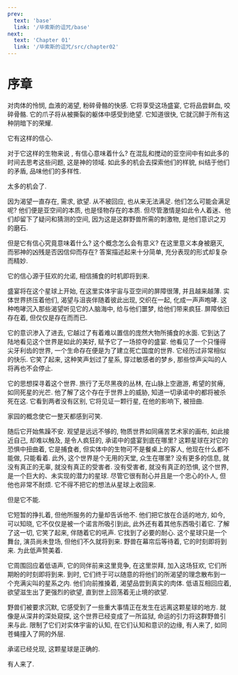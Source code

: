```yaml
---
prev:
  text: 'base'
  link: '/毕索斯的诅咒/base'
next:
  text: 'Chapter 01'
  link: '/毕索斯的诅咒/src/chapter02'
---
```


# 序章

对肉体的怜悯, 血液的渴望, 粉碎骨骼的快感. 它将享受这场盛宴, 它将品尝鲜血, 咬碎骨骼. 它的爪子将从被撕裂的躯体中感受到绝望. 它知道很快, 它就沉醉于所有这种阴暗下的荣耀.

它有这样的信心.

对于它这样的生物来说 , 有信心意味着什么? 在混乱和搅动的亚空间中有如此多的时间去思考这些问题, 这是神的领域. 如此多的机会去探索他们的样貌, 纠结于他们的矛盾, 品味他们的多样性.

太多的机会了.

因为渴望一直存在, 需求, 欲望. 从不被回应, 也从来无法满足. 他们怎么可能会满足呢? 他们便是亚空间的本质, 也是怪物存在的本质. 但尽管激情是如此令人着迷、他们却留下了疑问和猜测的空间, 因为这是这群野兽所需的刺激物, 是他们意识之刃的磨石.

但是它有信心究竟意味着什么? 这个概念怎么会有意义? 在这里意义本身被磨灭, 而邪神的凶残是否因信仰而存在? 答案描述起来十分简单, 充分表现的形式却复杂而精妙.

它的信心源于狂欢的允诺, 相信捕食的时机即将到来.

盛宴将在这个星球上开始, 在这里实体宇宙与亚空间的屏障很薄, 并且越来越薄. 实体世界挤压着他们, 渴望与沮丧伴随着彼此出现, 交织在一起, 化成一声声咆哮. 这种咆哮沉入那些渴望听见它的人脑海中, 给与他们噩梦, 给他们带来疯狂. 屏障依旧存在着, 但仅仅是存在而而已.

它的意识渗入了进去, 它越过了有着难以置信的庞然大物所捕食的水面. 它到达了陆地看见这个世界是如此的美好, 赋予它了一场掠夺的盛宴. 他看见了一个只懂得尖牙利齿的世界, 一个生命存在便是为了建立死亡国度的世界. 它经历过非常相似的快乐. 它笑了起来, 这种笑声划过了星系, 穿过敏感者的梦乡, 那些惊声尖叫的人将再也不会停止.

它的思想探寻着这个世界. 旅行了无尽黑夜的丛林, 在山脉上空遨游, 希望的贫瘠, 如同死星的光芒. 他了解了这个存在于世界上的威胁, 知道一切承诺中的都将被杀死在这. 它看到两者没有区别, 它将见证一颗行星, 在他的影响下, 被扭曲.

家园的概念使它一整天都感到可笑.

随后它开始焦躁不安. 观望是远远不够的, 物质世界如同痛苦艺术家的画布, 如此接近自己, 却难以触及, 是令人疯狂的, 承诺中的盛宴到底在哪里? 这颗星球在对它的恐惧中扭曲着, 它是捕食者, 但实体中的生物可不是餐桌上的客人, 他现在什么都不能做, 只能看着. 此外, 这个世界是个无用的天堂, 众生在哪里? 没有更多的信息, 就没有真正的无辜, 就没有真正的受害者. 没有受害者, 就没有真正的恐惧, 这个世界, 是一个巨大的、未实现的潜力的星球. 尽管它很有耐心并且是一个忠心的仆人, 但他也非常不耐烦. 它不得不把它的想法从星球上收回来.

但是它不能.

它短暂的挣扎着, 但他所服务的力量却告诉他不. 他们把它放在合适的地方, 如今, 可以知晓, 它不仅仅是被一个诺言所吸引到此, 此外还有着其他东西吸引着它. 了解了这一切, 它笑了起来, 伴随着它的吼声. 它找到了必要的耐心. 这个星球只是一个舞台, 演员尚未登场, 但他们不久就将到来. 野兽在幕帘后等待着, 它的时刻即将到来. 为此低声赞美着.

它周围回应着低语声, 它的同伴前来这里竞争, 在这里崇拜, 加入这场狂欢, 它们所期盼的时刻即将到来. 到时, 它们终于可以随意的将他们的所渴望的理念散布到一个充满尖叫的星系之内. 他们向前推搡着, 渴望品尝到真实的肉体. 低语互相回应着, 欲望滋生出了更强烈的欲望, 直到世上回荡着无止境的欲望.

野兽们被要求沉默, 它感受到了一些重大事情正在发生在远离这颗星球的地方. 就像是从深井的深处窥探, 这个世界已经变成了一所监狱, 命运的引力将这群野兽引来与此. 限制了它们对实体宇宙的认知, 在它们认知和意识的边缘, 有人来了, 如同苍蝇撞入了网的外层.

承诺已经兑现, 这颗星球是正确的.

有人来了.
